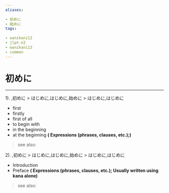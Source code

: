 ```yaml
---
aliases:
    
- 初めに
- 始めに
tags:
    
- wanikani12
- jlpt-n2
- wanikani13
- common
---
```


# 初めに
---
1).
,初めに > はじめに,はじめに,始めに > はじめに,はじめに

- first
- firstly
- first of all
- to begin with
- in the beginning
- at the beginning
**( Expressions (phrases, clauses, etc.);)**
> see also: 
            
2).
,初めに > はじめに,はじめに,始めに > はじめに,はじめに

- Introduction
- Preface
**( Expressions (phrases, clauses, etc.); Usually written using kana alone)**
> see also: 
            
